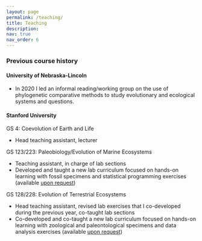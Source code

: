 ```yaml
---
layout: page
permalink: /teaching/
title: Teaching
description: 
nav: true
nav_order: 6
---
```


<h3><strong>Previous course history</strong></h3>
<h4>University of Nebraska-Lincoln</h4>
<ul>
<li>In 2020 I led an informal reading/working group on the use of phylogenetic comparative methods to study evolutionary and ecological systems and questions.</li>
</ul>

<h4>Stanford University</h4>
GS 4: Coevolution of Earth and Life
<ul>
<li>Head teaching assistant, lecturer</li>
</ul>
GS 123/223: Paleobiology/Evolution of Marine Ecosystems
<ul>
<li>Teaching assistant, in charge of lab sections</li>
<li>Developed and taught a new lab curriculum focused on hands-on learning with fossil specimens and statistical programming exercises (available <a href="mailto:wgearty@unl.edu">upon request</a>)</li>
</ul>
GS 128/228: Evolution of Terrestrial Ecosystems
<ul>
<li>Head teaching assistant, revised lab exercises that I co-developed during the previous year, co-taught lab sections</li>
<li>Co-developed and co-taught a new lab curriculum focused on hands-on learning with zoological and paleontological specimens and data analysis exercises (available <a href="mailto:wgearty@unl.edu">upon request</a>)</li>
</ul>
